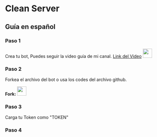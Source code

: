 # Clean Server
## Guía en español 

### Paso 1 

Crea tu bot, Puedes seguir la video guía de mi canal. [Link del Video](https://youtu.be/80g5A35_NOU) <img src="https://cdn.discordapp.com/emojis/872769021274128386.png?v=1" width="30px"></a>

### Paso 2

Forkea el archivo del bot o usa los codes del archivo github.

**Fork:** <a href="https://replit.com/@CointorTutorial/CleanServerBot"><img src="https://cdn.discordapp.com/emojis/872636054967038002.png?v=1" width="30px"></a>

### Paso 3

Carga tu Token como "TOKEN"

### Paso 4


